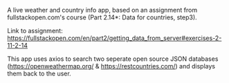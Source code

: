 A live weather and country info app, based on an assignment from fullstackopen.com's course (Part 2.14*: Data for countries, step3).

Link to assignment: https://fullstackopen.com/en/part2/getting_data_from_server#exercises-2-11-2-14

This app uses axios to search two seperate open source JSON databases (https://openweathermap.org/ & https://restcountries.com/) and displays them back to the user. 
